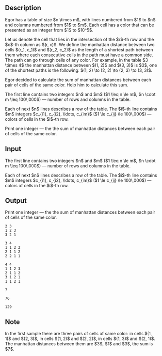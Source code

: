 ## Description

<div><p>Egor has a table of size $n \times m$, with lines numbered from $1$ to $n$ and columns numbered from $1$ to $m$. Each cell has a color that can be presented as an integer from $1$ to $10^5$.</p><p>Let us denote the cell that lies in the intersection of the $r$-th row and the $c$-th column as $(r, c)$. We define the <span class="tex-font-style-underline">manhattan distance</span> between two cells $(r_1, c_1)$ and $(r_2, c_2)$ as the length of a shortest path between them where each consecutive cells in the path must have a common side. The path can go through cells of any color. For example, in the table $3 \times 4$ the manhattan distance between $(1, 2)$ and $(3, 3)$ is $3$, one of the shortest paths is the following: $(1, 2) \to (2, 2) \to (2, 3) \to (3, 3)$. </p><p>Egor decided to calculate the sum of manhattan distances between each pair of cells of the same color. Help him to calculate this sum.</p></div><div class="input-specification"><p>The first line contains two integers $n$ and $m$ ($1 \leq n \le m$, $n \cdot m \leq 100\,000$)&nbsp;— number of rows and columns in the table.</p><p>Each of next $n$ lines describes a row of the table. The $i$-th line contains $m$ integers $c_{i1}, c_{i2}, \ldots, c_{im}$ ($1 \le c_{ij} \le 100\,000$)&nbsp;— colors of cells in the $i$-th row.</p></div><div class="output-specification"><p>Print one integer&nbsp;— the the sum of manhattan distances between each pair of cells of the same color.</p></div>

## Input

<p>The first line contains two integers $n$ and $m$ ($1 \leq n \le m$, $n \cdot m \leq 100\,000$)&nbsp;— number of rows and columns in the table.</p><p>Each of next $n$ lines describes a row of the table. The $i$-th line contains $m$ integers $c_{i1}, c_{i2}, \ldots, c_{im}$ ($1 \le c_{ij} \le 100\,000$)&nbsp;— colors of cells in the $i$-th row.</p>

## Output

<p>Print one integer&nbsp;— the the sum of manhattan distances between each pair of cells of the same color.</p>





```input1
2 3
1 2 3
3 2 1
```




```input2
3 4
1 1 2 2
2 1 1 2
2 2 1 1
```




```input3
4 4
1 1 2 3
2 1 1 2
3 1 2 1
1 1 2 1
```




```output1
7
```




```output2
76
```




```output3
129
```



## Note

<p>In the first sample there are three pairs of cells of same color: in cells $(1, 1)$ and $(2, 3)$, in cells $(1, 2)$ and $(2, 2)$, in cells $(1, 3)$ and $(2, 1)$. The manhattan distances between them are $3$, $1$ and $3$, the sum is $7$.</p>
